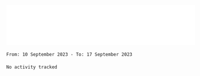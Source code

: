 [![](./hello.svg)](https://blog.yrobot.top?ref=github-yrobot)

<!--START_SECTION:waka-->

```txt
From: 10 September 2023 - To: 17 September 2023

No activity tracked
```

<!--END_SECTION:waka-->
